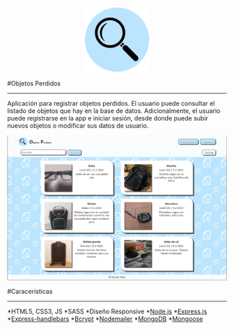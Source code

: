 <p align="center">
<img src="public/img/favicon.png" width="150">
</p>

#Objetos Perdidos
__________________
Aplicación para registrar objetos perdidos. El usuario puede consultar el listado de objetos que hay en la base de datos. Adicionalmente, el usuario puede registrarse en la app e iniciar sesión, desde donde puede subir nuevos objetos o modificar sus datos de usuario.

<p align="center">
<img src="public/img/readme.jpg" width="700">
</p>

#Caracerísticas
______________

*HTML5, CSS3, JS
*SASS
*Diseño Responsive
*[Node.js](https://nodejs.org/es/)
*[Express.js](https://expressjs.com/es/)
*[Express-handlebars](https://www.npmjs.com/package/express-handlebars)
*[Bcrypt](https://www.npmjs.com/package/bcrypt)
*[Nodemailer](https://nodemailer.com/about/)
*[MongoDB](https://www.mongodb.com/es)
*[Mongoose](https://mongoosejs.com/)
